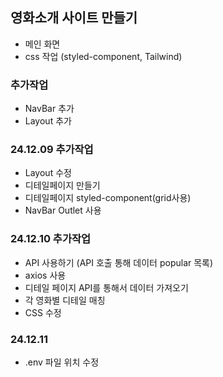 ## 영화소개 사이트 만들기

- 메인 화면
- css 작업 (styled-component, Tailwind)

### 추가작업

- NavBar 추가
- Layout 추가

### 24.12.09 추가작업

- Layout 수정
- 디테일페이지 만들기
- 디테일페이지 styled-component(grid사용)
- NavBar Outlet 사용

### 24.12.10 추가작업

- API 사용하기 (API 호출 통해 데이터 popular 목록)
- axios 사용
- 디테일 페이지 API를 통해서 데이터 가져오기
- 각 영화별 디테일 매칭
- CSS 수정

### 24.12.11

- .env 파일 위치 수정
